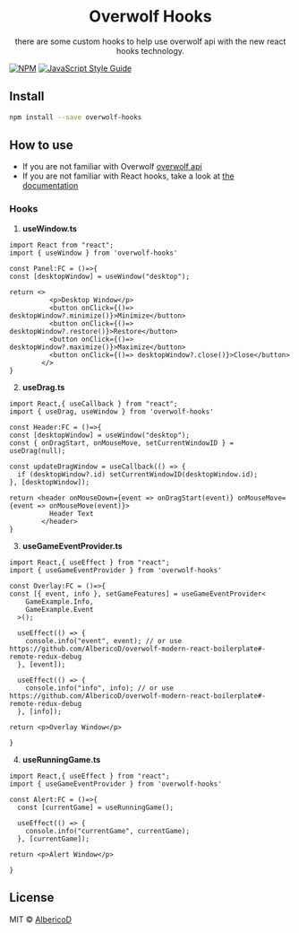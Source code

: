 <h1 align="center">
  Overwolf Hooks
</h1>
<p align="center">
there are some custom hooks to help use overwolf api with the new react hooks technology.
</p>

[![NPM](https://img.shields.io/npm/v/overwolf-hooks.svg)](https://www.npmjs.com/package/overwolf-hooks) [![JavaScript Style Guide](https://img.shields.io/badge/code_style-standard-brightgreen.svg)](https://standardjs.com)

## Install

```bash
npm install --save overwolf-hooks
```

## How to use

- If you are not familiar with Overwolf [overwolf api](https://overwolf.github.io/)
- If you are not familiar with React hooks, take a look at [the documentation](https://reactjs.org/docs/hooks-intro.html)

### Hooks

1. **useWindow.ts**

```TSX
import React from "react";
import { useWindow } from 'overwolf-hooks'

const Panel:FC = ()=>{
const [desktopWindow] = useWindow("desktop");

return <>
          <p>Desktop Window</p>
          <button onClick={()=> desktopWindow?.minimize()}>Minimize</button>
          <button onClick={()=> desktopWindow?.restore()}>Restore</button>
          <button onClick={()=> desktopWindow?.maximize()}>Maximize</button>
          <button onClick={()=> desktopWindow?.close()}>Close</button>
        </>
}
```

2. **useDrag.ts**

```TSX
import React,{ useCallback } from "react";
import { useDrag, useWindow } from 'overwolf-hooks'

const Header:FC = ()=>{
const [desktopWindow] = useWindow("desktop");
const { onDragStart, onMouseMove, setCurrentWindowID } = useDrag(null);

const updateDragWindow = useCallback(() => {
  if (desktopWindow?.id) setCurrentWindowID(desktopWindow.id);
}, [desktopWindow]);

return <header onMouseDown={event => onDragStart(event)} onMouseMove={event => onMouseMove(event)}>
          Header Text
        </header>
}
```

3. **useGameEventProvider.ts**

```TSX
import React,{ useEffect } from "react";
import { useGameEventProvider } from 'overwolf-hooks'

const Overlay:FC = ()=>{
const [{ event, info }, setGameFeatures] = useGameEventProvider<
    GameExample.Info,
    GameExample.Event
  >();

  useEffect(() => {
    console.info("event", event); // or use https://github.com/AlbericoD/overwolf-modern-react-boilerplate#-remote-redux-debug
  }, [event]);

  useEffect(() => {
    console.info("info", info); // or use https://github.com/AlbericoD/overwolf-modern-react-boilerplate#-remote-redux-debug
  }, [info]);

return <p>Overlay Window</p>

}
```

4. **useRunningGame.ts**

```TSX
import React,{ useEffect } from "react";
import { useGameEventProvider } from 'overwolf-hooks'

const Alert:FC = ()=>{
  const [currentGame] = useRunningGame();

  useEffect(() => {
    console.info("currentGame", currentGame);
  }, [currentGame]);

return <p>Alert Window</p>

}
```

## License

MIT © [AlbericoD](https://github.com/AlbericoD)
